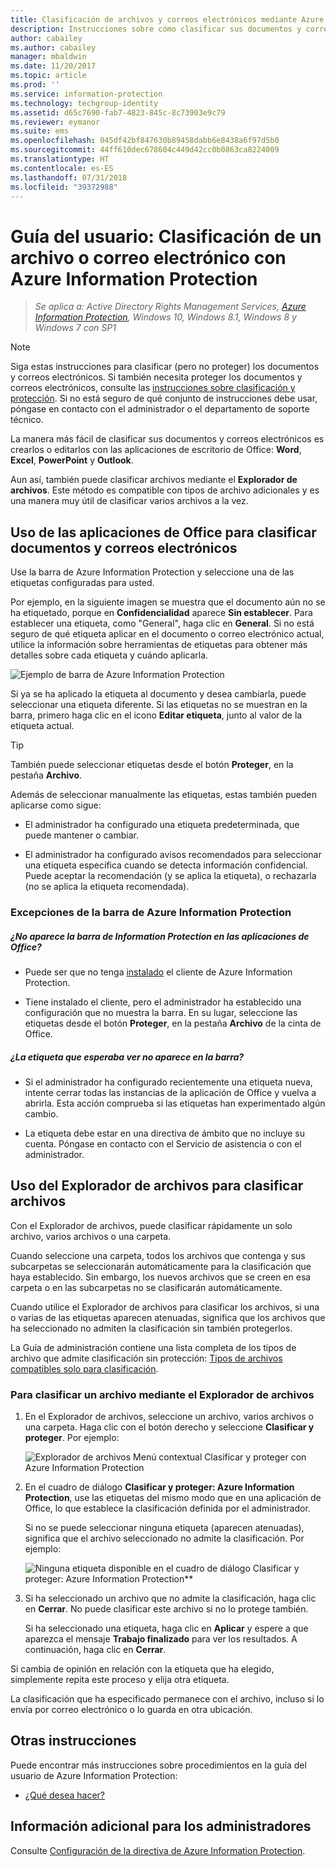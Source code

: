 ```yaml
---
title: Clasificación de archivos y correos electrónicos mediante Azure Information Protection
description: Instrucciones sobre cómo clasificar sus documentos y correos electrónicos.
author: cabailey
ms.author: cabailey
manager: mbaldwin
ms.date: 11/20/2017
ms.topic: article
ms.prod: ''
ms.service: information-protection
ms.technology: techgroup-identity
ms.assetid: d65c7690-fab7-4823-845c-8c73903e9c79
ms.reviewer: eymanor
ms.suite: ems
ms.openlocfilehash: 045df42bf847630b89458dabb6e8438a6f97d5b0
ms.sourcegitcommit: 44ff610dec678604c449d42cc0b0863ca8224009
ms.translationtype: HT
ms.contentlocale: es-ES
ms.lasthandoff: 07/31/2018
ms.locfileid: "39372988"
---
```

# <a name="user-guide-classify-a-file-or-email-by-using-azure-information-protection"></a>Guía del usuario: Clasificación de un archivo o correo electrónico con Azure Information Protection

>*Se aplica a: Active Directory Rights Management Services, [Azure Information Protection](https://azure.microsoft.com/pricing/details/information-protection), Windows 10, Windows 8.1, Windows 8 y Windows 7 con SP1*

> [!NOTE]
> Siga estas instrucciones para clasificar (pero no proteger) los documentos y correos electrónicos. Si también necesita proteger los documentos y correos electrónicos, consulte las [instrucciones sobre clasificación y protección](client-classify-protect.md). Si no está seguro de qué conjunto de instrucciones debe usar, póngase en contacto con el administrador o el departamento de soporte técnico.

La manera más fácil de clasificar sus documentos y correos electrónicos es crearlos o editarlos con las aplicaciones de escritorio de Office: **Word**, **Excel**, **PowerPoint** y **Outlook**. 

Aun así, también puede clasificar archivos mediante el **Explorador de archivos**. Este método es compatible con tipos de archivo adicionales y es una manera muy útil de clasificar varios archivos a la vez. 

## <a name="using-office-apps-to-classify-your-documents-and-emails"></a>Uso de las aplicaciones de Office para clasificar documentos y correos electrónicos

Use la barra de Azure Information Protection y seleccione una de las etiquetas configuradas para usted. 

Por ejemplo, en la siguiente imagen se muestra que el documento aún no se ha etiquetado, porque en **Confidencialidad** aparece **Sin establecer**. Para establecer una etiqueta, como "General", haga clic en **General**. Si no está seguro de qué etiqueta aplicar en el documento o correo electrónico actual, utilice la información sobre herramientas de etiquetas para obtener más detalles sobre cada etiqueta y cuándo aplicarla. 

![Ejemplo de barra de Azure Information Protection](../media/info-protect-bar-not-set-callout.png)

Si ya se ha aplicado la etiqueta al documento y desea cambiarla, puede seleccionar una etiqueta diferente. Si las etiquetas no se muestran en la barra, primero haga clic en el icono **Editar etiqueta**, junto al valor de la etiqueta actual.

> [!TIP]
> También puede seleccionar etiquetas desde el botón **Proteger**, en la pestaña **Archivo**.

Además de seleccionar manualmente las etiquetas, estas también pueden aplicarse como sigue:

- El administrador ha configurado una etiqueta predeterminada, que puede mantener o cambiar.

- El administrador ha configurado avisos recomendados para seleccionar una etiqueta específica cuando se detecta información confidencial. Puede aceptar la recomendación (y se aplica la etiqueta), o rechazarla (no se aplica la etiqueta recomendada).

### <a name="exceptions-for-the-azure-information-protection-bar"></a>Excepciones de la barra de Azure Information Protection 

##### <a name="dont-see-this-information-protection-bar-in-your-office-apps"></a>¿No aparece la barra de Information Protection en las aplicaciones de Office?

- Puede ser que no tenga [instalado](install-client-app.md) el cliente de Azure Information Protection.

- Tiene instalado el cliente, pero el administrador ha establecido una configuración que no muestra la barra. En su lugar, seleccione las etiquetas desde el botón **Proteger**, en la pestaña **Archivo** de la cinta de Office. 

##### <a name="is-the-label-that-you-expect-to-see-not-displayed-on-the-bar"></a>¿La etiqueta que esperaba ver no aparece en la barra? 

- Si el administrador ha configurado recientemente una etiqueta nueva, intente cerrar todas las instancias de la aplicación de Office y vuelva a abrirla. Esta acción comprueba si las etiquetas han experimentado algún cambio.

- La etiqueta debe estar en una directiva de ámbito que no incluye su cuenta. Póngase en contacto con el Servicio de asistencia o con el administrador.


## <a name="using-file-explorer-to-classify-files"></a>Uso del Explorador de archivos para clasificar archivos

Con el Explorador de archivos, puede clasificar rápidamente un solo archivo, varios archivos o una carpeta. 

Cuando seleccione una carpeta, todos los archivos que contenga y sus subcarpetas se seleccionarán automáticamente para la clasificación que haya establecido. Sin embargo, los nuevos archivos que se creen en esa carpeta o en las subcarpetas no se clasificarán automáticamente.

Cuando utilice el Explorador de archivos para clasificar los archivos, si una o varias de las etiquetas aparecen atenuadas, significa que los archivos que ha seleccionado no admiten la clasificación sin también protegerlos.

La Guía de administración contiene una lista completa de los tipos de archivo que admite clasificación sin protección: [Tipos de archivos compatibles solo para clasificación](client-admin-guide-file-types.md#file-types-supported-for-classification-only).

### <a name="to-classify-a-file-by-using-file-explorer"></a>Para clasificar un archivo mediante el Explorador de archivos

1. En el Explorador de archivos, seleccione un archivo, varios archivos o una carpeta. Haga clic con el botón derecho y seleccione **Clasificar y proteger**. Por ejemplo:
    
    ![Explorador de archivos Menú contextual Clasificar y proteger con Azure Information Protection](../media/right-click-classify-protect-folder.png)

2. En el cuadro de diálogo **Clasificar y proteger: Azure Information Protection**, use las etiquetas del mismo modo que en una aplicación de Office, lo que establece la clasificación definida por el administrador. 
    
    Si no se puede seleccionar ninguna etiqueta (aparecen atenuadas), significa que el archivo seleccionado no admite la clasificación. Por ejemplo:
    
    ![Ninguna etiqueta disponible en el cuadro de diálogo Clasificar y proteger: Azure Information Protection**](../media/info-protect-dialog-labels-dimmed.png)

3. Si ha seleccionado un archivo que no admite la clasificación, haga clic en **Cerrar**. No puede clasificar este archivo si no lo protege también.
    
    Si ha seleccionado una etiqueta, haga clic en **Aplicar** y espere a que aparezca el mensaje **Trabajo finalizado** para ver los resultados. A continuación, haga clic en **Cerrar**.

Si cambia de opinión en relación con la etiqueta que ha elegido, simplemente repita este proceso y elija otra etiqueta.

La clasificación que ha especificado permanece con el archivo, incluso si lo envía por correo electrónico o lo guarda en otra ubicación. 
## <a name="other-instructions"></a>Otras instrucciones
Puede encontrar más instrucciones sobre procedimientos en la guía del usuario de Azure Information Protection:

- [¿Qué desea hacer?](client-user-guide.md#what-do-you-want-to-do)

## <a name="additional-information-for-administrators"></a>Información adicional para los administradores    
Consulte [Configuración de la directiva de Azure Information Protection](../deploy-use/configure-policy.md).

